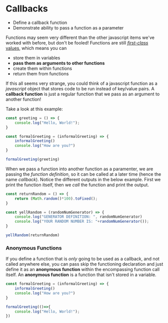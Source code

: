 # Callbacks

* Define a callback function
* Demonstrate ability to pass a function as a parameter

Functions may seem very different than the other javascript items we've worked with before, but don't be fooled! Functions are still [_first-class_ values](http://wiki.c2.com/?FirstClass), which means you can

* store them in variables
* **pass them as arguments to other functions**
* create them within functions
* return them from functions

If this all seems very strange, you could think of a javascript function as a _javascript_ object that stores code to be run instead of key/value pairs. A **callback function** is just a regular function that we pass as an argument to another function!

Take a look at this example:

```javascript
const greeting = () => {
    console.log("Hello, World!");
}

const formalGreeting = (informalGreeting) => {
    informalGreeting()
    console.log("How are you?")
}

formalGreeting(greeting)
```

When we pass a function into another function as a paramenter, we are passing the _function definition_, so it can be called at a later time \(hence the name _callback_\). Notice the different outputs in the below example. First we print the function itself, then we _call_ the function and print the output.


```javascript
const returnRandom = () => {
    return (Math.random()*100).toFixed();
}

const yellRandom = (randomNumGenerator) => {
    console.log("GENERATOR DEFINITION: ", randomNumGenerator)
    console.log("YOUR RANDOM NUMBER IS: "+randomNumGenerator());
}

yellRandom(returnRandom)
```

### Anonymous Functions

If you define a function that is *only* going to be used as a callback, and not called anywhere else, you can pass skip the functioning declaration and just define it as an **anonymous function** within the encompassing function call itself. An **anonymous function** is a function that isn't stored in a variable.

```javascript
const formalGreeting = (informalGreeting) => {
    informalGreeting()
    console.log("How are you?")
}

formalGreeting(()=>{
    console.log("Hello, World!");
})
```
